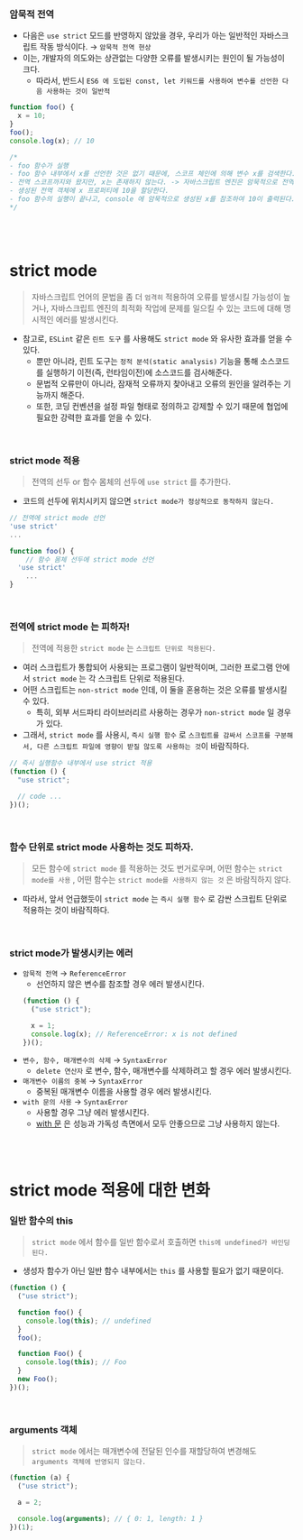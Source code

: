 ### 암묵적 전역

- 다음은 `use strict` 모드를 반영하지 않았을 경우, 우리가 아는 일반적인 자바스크립트 작동 방식이다. → `암묵적 전역 현상`
- 이는, 개발자의 의도와는 상관없는 다양한 오류를 발생시키는 원인이 될 가능성이 크다.
  - 따라서, 반드시 `ES6 에 도입된 const, let 키워드를 사용하여 변수를 선언한 다음 사용하는 것이 일반적`

```jsx
function foo() {
  x = 10;
}
foo();
console.log(x); // 10

/*
- foo 함수가 실행
- foo 함수 내부에서 x를 선언한 것은 없기 때문에, 스코프 체인에 의해 변수 x를 검색한다.
- 전역 스코프까지와 왔지만, x는 존재하지 않는다. -> 자바스크립트 엔진은 암묵적으로 전역 객체에 x 프로퍼티를 동적 생성한다.
- 생성된 전역 객체에 x 프로퍼티에 10을 할당한다.
- foo 함수의 실행이 끝나고, console 에 암묵적으로 생성된 x를 참조하여 10이 출력된다.
*/
```

<br />
<br />

# strict mode

> 자바스크립트 언어의 문법을 좀 더 `엄격히` 적용하여 오류를 발생시킬 가능성이 높거나, 자바스크립트 엔진의 최적화 작업에 문제를 일으킬 수 있는 코드에 대해 명시적인 에러를 발생시킨다.

- 참고로, `ESLint` 같은 `린트 도구` 를 사용해도 `strict mode` 와 유사한 효과를 얻을 수 있다.
  - 뿐만 아니라, 린트 도구는 `정적 분석(static analysis)` 기능을 통해 소스코드를 실행하기 이전(즉, 런타임이전)에 소스코드를 검사해준다.
  - 문법적 오류만이 아니라, 잠재적 오류까지 찾아내고 오류의 원인을 알려주는 기능까지 해준다.
  - 또한, 코딩 컨벤션을 설정 파일 형태로 정의하고 강제할 수 있기 때문에 협업에 필요한 강력한 효과를 얻을 수 있다.

<br />

### strict mode 적용

> 전역의 선두 or 함수 몸체의 선두에 `use strict` 를 추가한다.

- 코드의 선두에 위치시키지 않으면 `strict mode가 정상적으로 동작하지 않는다.`

```jsx
// 전역에 strict mode 선언
'use strict'
...
```

```jsx
function foo() {
	// 함수 몸체 선두에 strict mode 선언
  'use strict'
	...
}
```

<br />

### 전역에 strict mode 는 피하자!

> 전역에 적용한 `strict mode` 는 `스크립트 단위로 적용된다.`

- 여러 스크립트가 통합되어 사용되는 프로그램이 일반적이며, 그러한 프로그램 안에서 `strict mode` 는 각 스크립트 단위로 적용된다.
- 어떤 스크립트는 `non-strict mode` 인데, 이 둘을 혼용하는 것은 오류를 발생시킬 수 있다.
  - 특히, 외부 서드파티 라이브러리르 사용하는 경우가 `non-strict mode` 일 경우가 있다.
- 그래서, `strict mode` 를 사용시, `즉시 실행 함수` 로 `스크립트를 감싸서 스코프를 구분해서, 다른 스크립트 파일에 영향이 받질 않도록 사용하는 것`이 바람직하다.

```jsx
// 즉시 실행함수 내부에서 use strict 적용
(function () {
  "use strict";

  // code ...
})();
```

<br />

### 함수 단위로 strict mode 사용하는 것도 피하자.

> 모든 함수에 `strict mode` 를 적용하는 것도 번거로우며, 어떤 함수는 `strict mode를 사용` , 어떤 함수는 `strict mode를 사용하지 않는 것` 은 바람직하지 않다.

- 따라서, 앞서 언급했듯이 `strict mode` 는 `즉시 실행 함수` 로 감싼 스크립트 단위로 적용하는 것이 바람직하다.

<br />

### strict mode가 발생시키는 에러

- `암묵적 전역` → `ReferenceError`
  - 선언하지 않은 변수를 참조할 경우 에러 발생시킨다.
  ```jsx
  (function () {
    ("use strict");

    x = 1;
    console.log(x); // ReferenceError: x is not defined
  })();
  ```
- `변수, 함수, 매개변수의 삭제` → `SyntaxError`
  - `delete 연산자` 로 변수, 함수, 매개변수를 삭제하려고 할 경우 에러 발생시킨다.
- `매개변수 이름의 중복` → `SyntaxError`
  - 중복된 매개변수 이름을 사용할 경우 에러 발생시킨다.
- `with 문의 사용` → `SyntaxError`
  - 사용할 경우 그냥 에러 발생시킨다.
  - [with 문](<[https://developer.mozilla.org/ko/docs/Web/JavaScript/Reference/Statements/with](https://developer.mozilla.org/ko/docs/Web/JavaScript/Reference/Statements/with)>) 은 성능과 가독성 측면에서 모두 안좋으므로 그냥 사용하지 않는다.

<br />
<br />

# strict mode 적용에 대한 변화

### 일반 함수의 this

> `strict mode` 에서 함수를 일반 함수로서 호출하면 `this에 undefined가 바인딩 된다.`

- 생성자 함수가 아닌 일반 함수 내부에서는 `this` 를 사용할 필요가 없기 때문이다.

```jsx
(function () {
  ("use strict");

  function foo() {
    console.log(this); // undefined
  }
  foo();

  function Foo() {
    console.log(this); // Foo
  }
  new Foo();
})();
```

<br />

### arguments 객체

> `strict mode` 에서는 매개변수에 전달된 인수를 재할당하여 변경해도 `arguments 객체에 반영되지 않는다.`

```jsx
(function (a) {
  ("use strict");

  a = 2;

  console.log(arguments); // { 0: 1, length: 1 }
})(1);
```